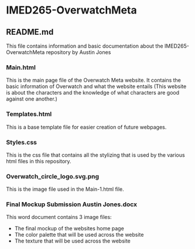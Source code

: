 # IMED265-OverwatchMeta

## README.md
This file contains information and basic documentation about the IMED265-OverwatchMeta repository by Austin Jones

### Main.html
This is the main page file of the Overwatch Meta website. It contains the basic information of Overwatch and what the website entails (This website is about the characters and the knowledge of what characters are good against one another.)

### Templates.html
This is a base template file for easier creation of future webpages.

### Styles.css
This is the css file that contains all the stylizing that is used by the various html files in this repository. 

### Overwatch_circle_logo.svg.png
This is the image file used in the Main-1.html file.

### Final Mockup Submission Austin Jones.docx
This word document contains 3 image files:
  * The final mockup of the websites home page
  * The color palette that will be used across the website
  * The texture that will be used across the website 
